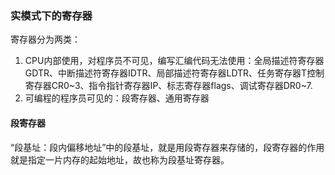 ### 实模式下的寄存器
寄存器分为两类：
1. CPU内部使用，对程序员不可见，编写汇编代码无法使用：全局描述符寄存器GDTR、中断描述符寄存器IDTR、局部描述符寄存器LDTR、任务寄存器T控制寄存器CR0~3、指令指针寄存器IP、标志寄存器flags、调试寄存器DR0~7.
2. 可编程的程序员可见的：段寄存器、通用寄存器
#### 段寄存器
“段基址：段内偏移地址”中的段基址，就是用段寄存器来存储的，段寄存器的作用就是指定一片内存的起始地址，故也称为段基址寄存器。
